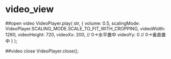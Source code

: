# video_view

##open video
VideoPlayer.play(
			str,
			{
				volume: 0.5,
				scalingMode: VideoPlayer.SCALING_MODE.SCALE_TO_FIT_WITH_CROPPING,
				videoWidth: 1280,
				videoHeight: 720,
				videoXx: 200,		// 0->水平置中
				videoYy: 0		// 0->垂直置中
			}
		);
		

##video close
VideoPlayer.close();
